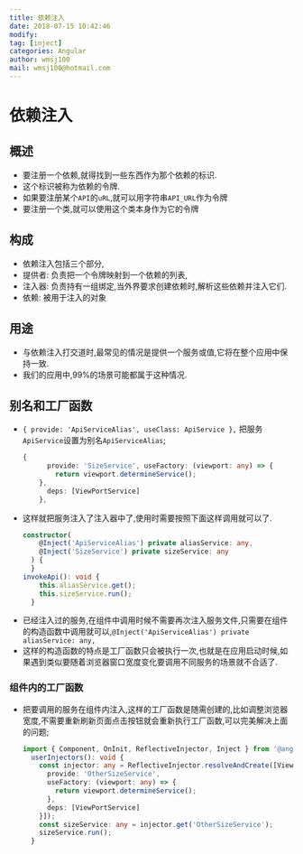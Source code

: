 ```yaml
---
title: 依赖注入
date: 2018-07-15 10:42:46	
modify: 
tag: [inject]
categories: Angular
author: wmsj100
mail: wmsj100@hotmail.com
---
```


# 依赖注入

## 概述
- 要注册一个依赖,就得找到一些东西作为那个依赖的标识.
- 这个标识被称为依赖的令牌.
- 如果要注册某个`API`的`uRL`,就可以用字符串`API_URL`作为令牌
- 要注册一个类,就可以使用这个类本身作为它的令牌

## 构成
- 依赖注入包括三个部分,
- 提供者: 负责把一个令牌映射到一个依赖的列表,
- 注入器: 负责持有一组绑定,当外界要求创建依赖时,解析这些依赖并注入它们.
- 依赖: 被用于注入的对象

## 用途
- 与依赖注入打交道时,最常见的情况是提供一个服务或值,它将在整个应用中保持一致.
- 我们的应用中,99%的场景可能都属于这种情况.

## 别名和工厂函数
- `{ provide: 'ApiServiceAlias', useClass: ApiService },` 把服务`ApiService`设置为别名`ApiServiceAlias`;
	```ts
	{
		  provide: 'SizeService', useFactory: (viewport: any) => {
			return viewport.determineService();
		},
		  deps: [ViewPortService]
		},
	```
- 这样就把服务注入了注入器中了,使用时需要按照下面这样调用就可以了.
	```ts
	constructor(
		@Inject('ApiServiceAlias') private aliasService: any,
		@Inject('SizeService') private sizeService: any
	  ) {
	  }
	invokeApi(): void {
		this.aliasService.get();
		this.sizeService.run();
	  }

	```
- 已经注入过的服务,在组件中调用时候不需要再次注入服务文件,只需要在组件的构造函数中调用就可以,`@Inject('ApiServiceAlias') private aliasService: any,`
- 这样的构造函数的特点是工厂函数只会被执行一次,也就是在应用启动时候,如果遇到类似要随着浏览器窗口宽度变化要调用不同服务的场景就不合适了.

### 组件内的工厂函数
- 把要调用的服务在组件内注入,这样的工厂函数是随需创建的,比如调整浏览器宽度,不需要重新刷新页面点击按钮就会重新执行工厂函数,可以完美解决上面的问题;
	```ts
	import { Component, OnInit, ReflectiveInjector, Inject } from '@angular/core';
	  userInjectors(): void {
		const injector: any = ReflectiveInjector.resolveAndCreate([ViewPortService, {
		  provide: 'OtherSizeService',
		  useFactory: (viewport: any) => {
			return viewport.determineService();
		  },
		  deps: [ViewPortService]
		}]);
		const sizeService: any = injector.get('OtherSizeService');
		sizeService.run();
	  }
	```


